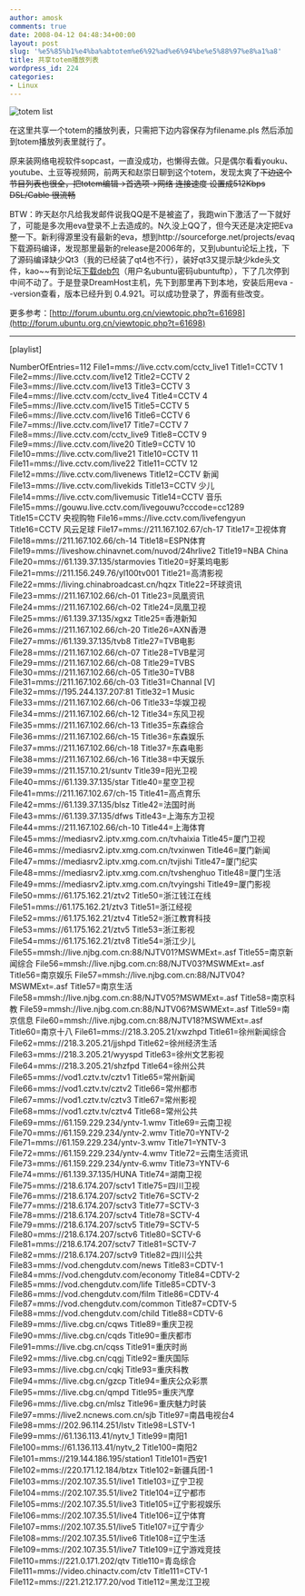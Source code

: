 ```yaml
---
author: amosk
comments: true
date: 2008-04-12 04:48:34+00:00
layout: post
slug: '%e5%85%b1%e4%ba%abtotem%e6%92%ad%e6%94%be%e5%88%97%e8%a1%a8'
title: 共享totem播放列表
wordpress_id: 224
categories:
- Linux
---
```


![totem list](http://www.oklinux.cn/upimg/allimg/080325/2249550.png)


在这里共享一个totem的播放列表，只需把下边内容保存为filename.pls  然后添加到totem播放列表里就行了。

原来装网络电视软件sopcast，一直没成功，也懒得去做。只是偶尔看看youku、youtube、土豆等视频网，前两天和赵崇日聊到这个totem，发现太爽了~~下边这个节目列表也很全，把totem编辑->首选项->网络 连接速度 设置成512Kbps DSL/Cable 很流畅~~

BTW：昨天赵尔凡给我发邮件说我QQ是不是被盗了，我跑win下激活了一下就好了，可能是多次用eva登录不上去造成的。N久没上QQ了，但今天还是决定把Eva整一下。新利得源里没有最新的eva，想到http://sourceforge.net/projects/evaq下载源码编译，发现那里最新的release是2006年的，又到ubuntu论坛上找，下了源码编译缺少Qt3（我的已经装了qt4也不行），装好qt3又提示缺少kde头文件，kao~~有到论坛[下载deb包](http://ubuntu:buntuftp@ftp.ubuntu.org.cn/home/BigSnake.NET/packages/eva/eva_0.4.921+20080127-0ubuntu1_i386.deb)（用户名ubuntu密码ubuntuftp），下了几次停到中间不动了。于是登录DreamHost主机，先下到那里再下到本地，安装后用eva --version查看，版本已经升到  0.4.921。可以成功登录了，界面有些改变。

更多参考：[http://forum.ubuntu.org.cn/viewtopic.php?t=61698](http://forum.ubuntu.org.cn/viewtopic.php?t=61698)

_________________________________

<!-- more -->[playlist]
NumberOfEntries=112
File1=mms://live.cctv.com/cctv_live1
Title1=CCTV 1
File2=mms://live.cctv.com/live12
Title2=CCTV 2
File3=mms://live.cctv.com/live13
Title3=CCTV 3
File4=mms://live.cctv.com/cctv_live4
Title4=CCTV 4
File5=mms://live.cctv.com/live15
Title5=CCTV 5
File6=mms://live.cctv.com/live16
Title6=CCTV 6
File7=mms://live.cctv.com/live17
Title7=CCTV 7
File8=mms://live.cctv.com/cctv_live9
Title8=CCTV 9
File9=mms://live.cctv.com/live20
Title9=CCTV 10
File10=mms://live.cctv.com/live21
Title10=CCTV 11
File11=mms://live.cctv.com/live22
Title11=CCTV 12
File12=mms://live.cctv.com/livenews
Title12=CCTV 新闻
File13=mms://live.cctv.com/livekids
Title13=CCTV 少儿
File14=mms://live.cctv.com/livemusic
Title14=CCTV 音乐
File15=mms://gouwu.live.cctv.com/livegouwu?cccode=cc1289
Title15=CCTV 央视购物
File16=mms://live.cctv.com/livefengyun
Title16=CCTV 风云足球
File17=mms://211.167.102.67/ch-17
Title17=卫视体育
File18=mms://211.167.102.66/ch-14
Title18=ESPN体育
File19=mms://liveshow.chinavnet.com/nuvod/24hrlive2
Title19=NBA China
File20=mms://61.139.37.135/starmovies
Title20=好莱坞电影
File21=mms://211.156.249.76/yl100tv001
Title21=高清影视
File22=mms://living.chinabroadcast.cn/hqzx
Title22=环球资讯
File23=mms://211.167.102.66/ch-01
Title23=凤凰资讯
File24=mms://211.167.102.66/ch-02
Title24=凤凰卫视
File25=mms://61.139.37.135/xgxz
Title25=香港新知
File26=mms://211.167.102.66/ch-20
Title26=AXN香港
File27=mms://61.139.37.135/tvb8
Title27=TVB电影
File28=mms://211.167.102.66/ch-07
Title28=TVB星河
File29=mms://211.167.102.66/ch-08
Title29=TVBS
File30=mms://211.167.102.66/ch-05
Title30=TVB8
File31=mms://211.167.102.66/ch-03
Title31=Channal [V]
File32=mms://195.244.137.207:81
Title32=1 Music
File33=mms://211.167.102.66/ch-06
Title33=华娱卫视
File34=mms://211.167.102.66/ch-12
Title34=东风卫视
File35=mms://211.167.102.66/ch-13
Title35=东森综合
File36=mms://211.167.102.66/ch-15
Title36=东森娱乐
File37=mms://211.167.102.66/ch-18
Title37=东森电影
File38=mms://211.167.102.66/ch-16
Title38=中天娱乐
File39=mms://211.157.10.21/suntv
Title39=阳光卫视
File40=mms://61.139.37.135/star
Title40=星空卫视
File41=mms://211.167.102.67/ch-15
Title41=高点育乐
File42=mms://61.139.37.135/blsz
Title42=法国时尚
File43=mms://61.139.37.135/dfws
Title43=上海东方卫视
File44=mms://211.167.102.66/ch-10
Title44=上海体育
File45=mms://mediasrv2.iptv.xmg.com.cn/tvhaixia
Title45=厦门卫视
File46=mms://mediasrv2.iptv.xmg.com.cn/tvxinwen
Title46=厦门新闻
File47=mms://mediasrv2.iptv.xmg.com.cn/tvjishi
Title47=厦门纪实
File48=mms://mediasrv2.iptv.xmg.com.cn/tvshenghuo
Title48=厦门生活
File49=mms://mediasrv2.iptv.xmg.com.cn/tvyingshi
Title49=厦门影视
File50=mms://61.175.162.21/ztv2
Title50=浙江钱江在线
File51=mms://61.175.162.21/ztv3
Title51=浙江经视
File52=mms://61.175.162.21/ztv4
Title52=浙江教育科技
File53=mms://61.175.162.21/ztv5
Title53=浙江影视
File54=mms://61.175.162.21/ztv8
Title54=浙江少儿
File55=mmsh://live.njbg.com.cn:88/NJTV01?MSWMExt=.asf
Title55=南京新闻综合
File56=mmsh://live.njbg.com.cn:88/NJTV03?MSWMExt=.asf
Title56=南京娱乐
File57=mmsh://live.njbg.com.cn:88/NJTV04?MSWMExt=.asf
Title57=南京生活
File58=mmsh://live.njbg.com.cn:88/NJTV05?MSWMExt=.asf
Title58=南京科教
File59=mmsh://live.njbg.com.cn:88/NJTV06?MSWMExt=.asf
Title59=南京信息
File60=mmsh://live.njbg.com.cn:88/NJTV18?MSWMExt=.asf
Title60=南京十八
File61=mms://218.3.205.21/xwzhpd
Title61=徐州新闻综合
File62=mms://218.3.205.21/jjshpd
Title62=徐州经济生活
File63=mms://218.3.205.21/wyyspd
Title63=徐州文艺影视
File64=mms://218.3.205.21/shzfpd
Title64=徐州公共
File65=mms://vod1.cztv.tv/cztv1
Title65=常州新闻
File66=mms://vod1.cztv.tv/cztv2
Title66=常州都市
File67=mms://vod1.cztv.tv/cztv3
Title67=常州影视
File68=mms://vod1.cztv.tv/cztv4
Title68=常州公共
File69=mms://61.159.229.234/yntv-1.wmv
Title69=云南卫视
File70=mms://61.159.229.234/yntv-2.wmv
Title70=YNTV-2
File71=mms://61.159.229.234/yntv-3.wmv
Title71=YNTV-3
File72=mms://61.159.229.234/yntv-4.wmv
Title72=云南生活资讯
File73=mms://61.159.229.234/yntv-6.wmv
Title73=YNTV-6
File74=mms://61.139.37.135/HUNA
Title74=湖南卫视
File75=mms://218.6.174.207/sctv1
Title75=四川卫视
File76=mms://218.6.174.207/sctv2
Title76=SCTV-2
File77=mms://218.6.174.207/sctv3
Title77=SCTV-3
File78=mms://218.6.174.207/sctv4
Title78=SCTV-4
File79=mms://218.6.174.207/sctv5
Title79=SCTV-5
File80=mms://218.6.174.207/sctv6
Title80=SCTV-6
File81=mms://218.6.174.207/sctv7
Title81=SCTV-7
File82=mms://218.6.174.207/sctv9
Title82=四川公共
File83=mms://vod.chengdutv.com/news
Title83=CDTV-1
File84=mms://vod.chengdutv.com/economy
Title84=CDTV-2
File85=mms://vod.chengdutv.com/life
Title85=CDTV-3
File86=mms://vod.chengdutv.com/film
Title86=CDTV-4
File87=mms://vod.chengdutv.com/common
Title87=CDTV-5
File88=mms://vod.chengdutv.com/child
Title88=CDTV-6
File89=mms://live.cbg.cn/cqws
Title89=重庆卫视
File90=mms://live.cbg.cn/cqds
Title90=重庆都市
File91=mms://live.cbg.cn/cqss
Title91=重庆时尚
File92=mms://live.cbg.cn/cqgj
Title92=重庆国际
File93=mms://live.cbg.cn/cqkj
Title93=重庆科教
File94=mms://live.cbg.cn/gzcp
Title94=重庆公众彩票
File95=mms://live.cbg.cn/qmpd
Title95=重庆汽摩
File96=mms://live.cbg.cn/mlsz
Title96=重庆魅力时装
File97=mms://live2.ncnews.com.cn/sjb
Title97=南昌电视台4
File98=mms://202.96.114.251/lstv
Title98=LSTV-1
File99=mms://61.136.113.41/nytv_1
Title99=南阳1
File100=mms://61.136.113.41/nytv_2
Title100=南阳2
File101=mms://219.144.186.195/station1
Title101=西安1
File102=mms://220.171.12.184/btzx
Title102=新疆兵团-1
File103=mms://202.107.35.51/live1
Title103=辽宁卫视
File104=mms://202.107.35.51/live2
Title104=辽宁都市
File105=mms://202.107.35.51/live3
Title105=辽宁影视娱乐
File106=mms://202.107.35.51/live4
Title106=辽宁体育
File107=mms://202.107.35.51/live5
Title107=辽宁青少
File108=mms://202.107.35.51/live6
Title108=辽宁生活
File109=mms://202.107.35.51/live7
Title109=辽宁游戏竞技
File110=mms://221.0.171.202/qtv
Title110=青岛综合
File111=mms://video.chinactv.com/ctv
Title111=CTV-1
File112=mms://221.212.177.20/vod
Title112=黑龙江卫视
